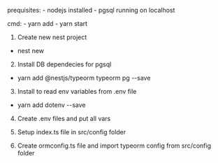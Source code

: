 <!-- TO START THE PROJECT -->
  prequisites:
    - nodejs installed
    - pgsql running on localhost

  cmd:
    - yarn add 
    - yarn start

<!-- STEPS TO CREATE SIMILAR PROJECT -->
1. Create new nest project
 - nest new <projectname>

2. Install DB dependecies for pgsql
 - yarn add @nestjs/typeorm typeorm pg --save


3. Install to read env variables from .env file
 - yarn add dotenv --save

4. Create .env files and put all vars

5. Setup index.ts file in src/config folder

6. Create ormconfig.ts file and import typeorm config from src/config folder
